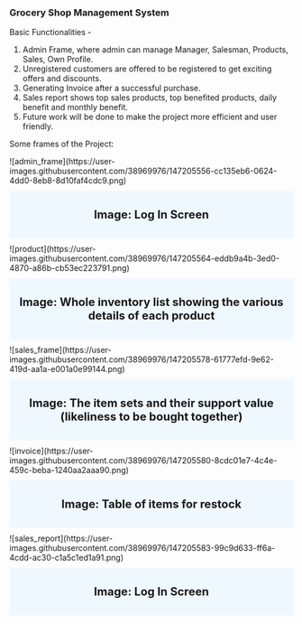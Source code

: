 <h3>Grocery Shop Management System</h3>
<div>
    <p>
        Basic Functionalities - 
        <ol>
            <li>Admin Frame, where admin can manage Manager, Salesman, Products, Sales, Own Profile.</li>
            <li>Unregistered customers are offered to be registered to get exciting offers and discounts. </li>
            <li>Generating Invoice after a successful purchase.</li>
            <li>Sales report shows top sales products, top benefited products, daily benefit and monthly benefit.</li>
            <li>Future work will be done to make the project more efficient and user friendly.</li>
        </ol>
    </p>
</div>

<div>
    <p>Some frames of the Project:<p>
    <div style="margin: 0 auto">
        <div>
            ![admin_frame](https://user-images.githubusercontent.com/38969976/147205556-cc135eb6-0624-4dd0-8eb8-8d10faf4cdc9.png)
            <div style="text-align:center; font-size:20px;font-weight:bold;background-color:aliceblue;padding:10px;margin:10px auto;"><p>Image: Log In Screen</p></div>
        </div>
        <div>
            ![product](https://user-images.githubusercontent.com/38969976/147205564-eddb9a4b-3ed0-4870-a86b-cb53ec223791.png)
            <div style="text-align:center; font-size:20px;font-weight:bold;background-color:aliceblue;padding:10px;margin:10px auto;"><p>Image: Whole inventory list showing the various details of each product</p></div>
        </div>
        <div>
            ![sales_frame](https://user-images.githubusercontent.com/38969976/147205578-61777efd-9e62-419d-aa1a-e001a0e99144.png)
            <div style="text-align:center; font-size:20px;font-weight:bold;background-color:aliceblue;padding:10px;margin:10px auto;"><p>Image: The item sets and their support value (likeliness to be bought together)</p></div>
        </div>
        <div>
            ![invoice](https://user-images.githubusercontent.com/38969976/147205580-8cdc01e7-4c4e-459c-beba-1240aa2aaa90.png)
            <div style="text-align:center; font-size:20px;font-weight:bold;background-color:aliceblue;padding:10px;margin:10px auto;"><p>Image: Table of items for restock</p></div>
            <div>
            ![sales_report](https://user-images.githubusercontent.com/38969976/147205583-99c9d633-ff6a-4cdd-ac30-c1a5c1ed1a91.png)
            <div style="text-align:center; font-size:20px;font-weight:bold;background-color:aliceblue;padding:10px;margin:10px auto;"><p>Image: Log In Screen</p></div>
        </div>
        </div>
    </div>
</div>
</br>






